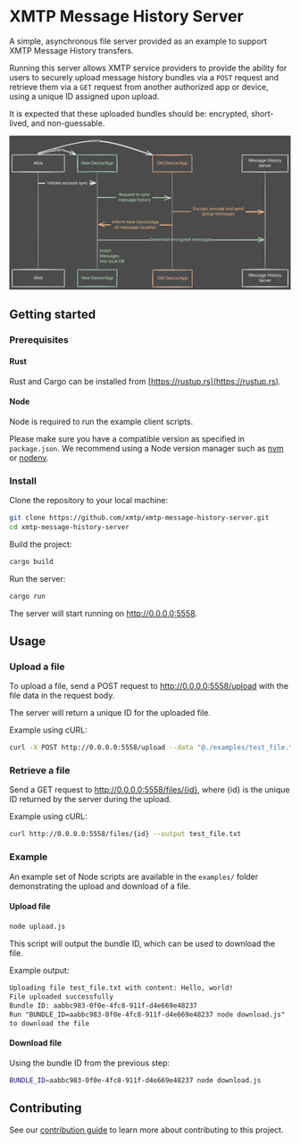 # XMTP Message History Server

A simple, asynchronous file server provided as an example to support XMTP Message History transfers.

Running this server allows XMTP service providers to provide the ability for users to securely upload message history bundles via a `POST` request and retrieve them via a `GET` request from another authorized app or device, using a unique ID assigned upon upload.

It is expected that these uploaded bundles should be: encrypted, short-lived, and non-guessable.

![Message History Diagram](./MessageHistory.svg)

## Getting started

### Prerequisites

#### Rust

Rust and Cargo can be installed from [https://rustup.rs](https://rustup.rs).

#### Node

Node is required to run the example client scripts.

Please make sure you have a compatible version as specified in `package.json`. We recommend using a Node version manager such as [nvm](https://github.com/nvm-sh/nvm) or [nodenv](https://github.com/nodenv/nodenv).

### Install

Clone the repository to your local machine:

```bash
git clone https://github.com/xmtp/xmtp-message-history-server.git
cd xmtp-message-history-server
```

Build the project:

```bash
cargo build
```

Run the server:

```bash
cargo run
```

The server will start running on http://0.0.0.0:5558.

## Usage

### Upload a file

To upload a file, send a POST request to http://0.0.0.0:5558/upload with the file data in the request body.

The server will return a unique ID for the uploaded file.

Example using cURL:

```bash
curl -X POST http://0.0.0.0:5558/upload --data "@./examples/test_file.txt"
```

### Retrieve a file

Send a GET request to http://0.0.0.0:5558/files/{id}, where {id} is the unique ID returned by the server during the upload.

Example using cURL:

```bash
curl http://0.0.0.0:5558/files/{id} --output test_file.txt
```

### Example

An example set of Node scripts are available in the `examples/` folder demonstrating the upload and download of a file.

#### Upload file

```bash
node upload.js
```

This script will output the bundle ID, which can be used to download the file.

Example output:

```
Uploading file test_file.txt with content: Hello, world!
File uploaded successfully
Bundle ID: aabbc983-0f0e-4fc8-911f-d4e669e48237
Run "BUNDLE_ID=aabbc983-0f0e-4fc8-911f-d4e669e48237 node download.js" to download the file
```

#### Download file

Using the bundle ID from the previous step:

```bash
BUNDLE_ID=aabbc983-0f0e-4fc8-911f-d4e669e48237 node download.js
```

## Contributing

See our [contribution guide](./CONTRIBUTING.md) to learn more about contributing to this project.
